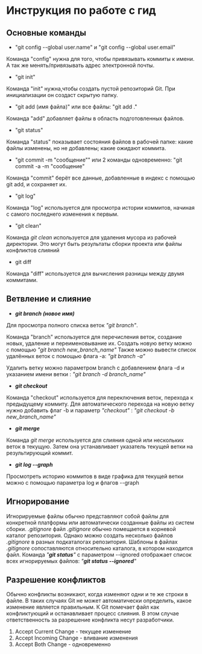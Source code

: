 # Инструкция по работе с гид
## Основные команды

* "git config --global user.name" и "git config --global user.email"

Команда "config" нужна для того, чтобы привязывать коммиты к имени. А так же менять/привязывать адрес электронной почты.

* "git init"

Команда "init" нужна,чтобы создать пустой репозиторий Git. При инициализации он создаст скрытую папку.

* "git add (имя файла)" или все файлы: "git add ."

Команда "add" добавляет файлы в область подготовленных файлов.

* "git status"

Команда "status" показывает состояния файлов в рабочей папке: какие файлы изменены, но не добавлены; какие ожидают коммита.

* "git commit -m "сообщение"" или 2 команды одновременно: "git commit -a -m "сообщение"

Команда "commit" берёт все данные, добавленные в индекс с помощью git add, и сохраняет их.

* "git log"

Команда "log" используется для просмотра истории коммитов, начиная с самого последнего изменения к первым.

* "git clean"

Команда _git clean_ используется для удаления мусора из рабочей директории. Это могут быть результаты сборки проекта или файлы конфликтов слияний

* git diff

Команда "diff" используется для вычисления разницы между двумя коммитами.

## Ветвление и слияние 

*  _**git branch (новое имя)**_

Для просмотра полного списка веток _"git branch"_.

Команда "branch" используется для перечисления веток, создание новых, удаление и переименовывание их.
Создать новую ветку можно с помощью _"git branch new_branch_name"_
Также можно вывести список удалённых веток с помощью флага -a: _"git branch -a"_

Удалить ветку можно параметром branch с добавлением флага -d и указанием имени ветки : _"git branch -d branch_name"_

* __*git checkout*__

Команда "checkout" используется для переключения веток, перехода к предыдущему коммиту. Для автоматического перехода на новую ветку нужно добавить флаг -b и параметр *"checkout"* : _"git checkout -b new_branch_name"_

* _**git merge**_

Команда _git merge_ используется для слияния одной или нескольких веток в текущую. Затем она устанавливает указатель текущей ветки на результирующий коммит.

* _**git log --graph**_

Просмотреть историю коммитов в виде графика для текущей ветки можно с помощью параметра log и флагов --graph 

## Игнорирование 

Игнорируемые файлы обычно представляют собой файлы для конкретной платформы или автоматически созданные файлы из систем сборки. 
_.gitignore_ файл _.gitignore_ обычно помещается в корневой каталог репозитория. Однако можно создать несколько файлов _.gitignore_ в разных подкаталогах репозитория. Шаблоны в файлах _.gitignore_ сопоставляются относительно каталога, в котором находится файл.
Команда _"**git status**"_ с параметром --ignored отображает список всех игнорируемых файлов:
_"**git status --ignored**"_

## Разрешение конфликтов

Обычно конфликты возникают, когда изменяют одни и те же строки в файле. В таких случаях Git не может автоматически определить, какое изменение является правильным. К Git помечает файл как конфликтующий и останавливает процесс слияния. В этом случае ответственность за разрешение конфликта несут разработчики.

1. Accept Current Change - текущее изменение
2. Accept Incoming Change - вливание изменения
3. Accept Both Change - одновременно 
